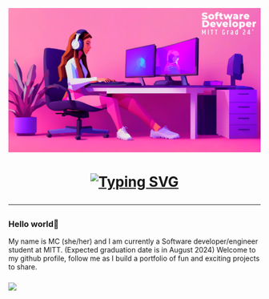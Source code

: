![](https://github.com/mcguenette/mcguenette/blob/main/wepik-export-20231103152623wTBL.png)

<h1 align="center" style="color:purple;>MC Guénette</h1>
<p align="center">
<a href="https://git.io/typing-svg"><img src="https://readme-typing-svg.demolab.com?font=Fira+Code&size=22&pause=1000&color=AE9DF7&center=true&vCenter=true&random=false&width=435&lines=Software+Developer+Student;Definitely+a+weeb;Volleyball+Coach;Wpg+Jets+fan;Detroit+Lions+fan;Gamer+girl;Just+a+jocky+nerd+at+heart" alt="Typing SVG" /></a>
</p>

---

### Hello world👋

My name is MC (she/her) and I am currently a Software developer/engineer student at MITT. (Expected graduation date is in August 2024)
Welcome to my github profile, follow me as I build a portfolio of fun and exciting projects to share.


### 


![](https://64.media.tumblr.com/d872ee2d15798315436e69164b94518d/653f8899b72d638a-e8/s540x810/65ff68953d798221a4a4b001f20cdf94dc699217.gif)
